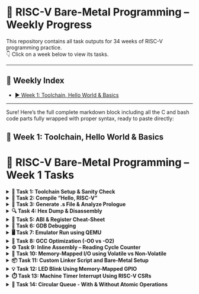 # 📘 RISC-V Bare-Metal Programming – Weekly Progress

This repository contains all task outputs for 34 weeks of RISC-V programming practice.  
👇 Click on a week below to view its tasks.

---

## 📅 Weekly Index

- [▶️ Week 1: Toolchain, Hello World & Basics](#week-1)
<!-- Add more weeks later like this:
- [▶️ Week 2: Assembly Loops and Stack](#week-2)
- [▶️ Week 3: Interrupts & GPIO](#week-3)
-->

---

Sure! Here’s the full complete markdown block including all the C and bash code parts fully wrapped with proper syntax, ready to paste directly:

## 🧠 Week 1: Toolchain, Hello World & Basics

# 📘 RISC-V Bare-Metal Programming – Week 1 Tasks

<details>
<summary><strong>🔧 Task 1: Toolchain Setup & Sanity Check</strong></summary>

**Steps Performed:**

- Extracted the toolchain using:
  ```bash
  tar -xzf riscv-toolchain-rv32imac-x86_64-ubuntu.tar.gz

    Added following to ~/.bashrc:

export PATH=$HOME/riscv/bin:$PATH

Verified installation:

    riscv32-unknown-elf-gcc --version
    riscv32-unknown-elf-gdb --version
    riscv32-unknown-elf-objdump --version
![Screenshot from 2025-06-08 12-09-36](https://github.com/user-attachments/assets/5036ddaa-d933-48cf-9892-0145ad21bedb)
</details>

<details>
<summary><strong>👋 Task 2: Compile “Hello, RISC-V”</strong></summary>

✅ Simple C code:

```c
#include <stdio.h>

int main() {
    printf("Hello, RISC-V!\n");
    return 0;
}
```
✅ Compiled with:
```bash
riscv32-unknown-elf-gcc -march=rv32imc -mabi=ilp32 -o hello.elf hello.c
```
✅ Confirmed with:
```bash
file hello.elf
```

![hello c](https://github.com/user-attachments/assets/2216f6c8-7f7a-48d2-aa4c-e80e4e411746)
![elf chk](https://github.com/user-attachments/assets/ac686476-21ee-49ab-8677-0a30158fb180)

</details> 
<details>
<summary><strong>📜 Task 3: Generate .s File & Analyze Prologue</strong></summary>

**Command Used:**
```bash
riscv32-unknown-elf-gcc -S -O0 hello.c -o hello.s
```

![cat hello s](https://github.com/user-attachments/assets/3a917c07-91df-4dca-829b-eab827b3ddc1)
 Understanding Prologue & Epilogue
🔸 Prologue (function entry):
```bash
addi    sp,sp,-16        # Reserve 16 bytes on the stack
sw      ra,12(sp)        # Save return address (ra) at offset 12
```
➡️ This sets up the stack frame and saves the return address so the function can safely return later.
🔸 Epilogue (function exit):
```bash
lw      ra,12(sp)        # Restore return address
addi    sp,sp,16         # Restore the stack pointer
ret                      # Return to the caller
```
➡️ This restores the state before the function was called and jumps back using the saved return address.
</details>

<details>
<summary><strong>🔍 Task 4: Hex Dump & Disassembly</strong></summary>

**Commands Used:**
```bash
riscv32-unknown-elf-objdump -d hello.elf > hello.dump
riscv32-unknown-elf-objcopy -O ihex hello.elf hello.hex
```
You can inspect it with:
```bash
cat hello.dump
```
![hello dump](https://github.com/user-attachments/assets/8978e143-06a4-4dc8-9555-e6a2c9691470)
Create an Intel HEX file
```bash
riscv32-unknown-elf-objcopy -O ihex hello.elf hello.hex
```
You can view it with:
```bash
cat hello.hex
```
![hello hex](https://github.com/user-attachments/assets/746e9c3d-c53d-424e-a11d-921a5a6ed692)
</details>
<details>
<summary><strong>🧾 Task 5: ABI & Register Cheat-Sheet</strong></summary>

| Register | ABI Name | Usage             |
|----------|----------|-------------------|
| x0       | zero     | Constant zero     |
| x1       | ra       | Return address    |
| x2       | sp       | Stack pointer     |
| x3       | gp       | Global pointer    |
| x4       | tp       | Thread pointer    |
| x5–x7    | t0–t2    | Temporaries       |
| x8–x9    | s0–s1    | Saved registers   |
| x10–x17  | a0–a7    | Function args/ret |
| x18–x27  | s2–s11   | Saved registers   |
| x28–x31  | t3–t6    | Temporaries       |

Calling convention:
- `a0–a7` → Function arguments and return values  
- `s0–s11` → Callee-saved (preserved across function calls)  
- `t0–t6` → Caller-saved (can be overwritten by callees)

</details>
<details>
<summary><strong>🐞 Task 6: GDB Debugging</strong></summary>

### 🔧 Tool Versions

```bash
which riscv32-unknown-elf-gdb
```
```bash
riscv32-unknown-elf-gdb --version
```
```bash
file hello.elf
```
```bash
riscv32-unknown-elf-objdump -h hello.elf
riscv32-unknown-elf-readelf -l hello.elf
```
GDB Session
```bash
riscv32-unknown-elf-gdb hello.elf
Disassemble main:

(gdb) disassemble main
(gdb) info symbol 0x10170
(gdb) x/10i 0x10162
(gdb) info symbol 0x100e2
(gdb) x/5i 0x100e2
(gdb) x/s 0x1245c
(gdb) x/1xw 0x10162
(gdb) x/1xw 0x10170
```
![Screenshot from 2025-06-08 15-19-40](https://github.com/user-attachments/assets/a8001d5a-3536-4066-aaed-815fd8d1b3f2)
![Screenshot from 2025-06-08 15-20-00](https://github.com/user-attachments/assets/8fcaa112-6916-4348-aa72-acf03afab777)
![Screenshot from 2025-06-08 15-20-15](https://github.com/user-attachments/assets/f61432c2-c178-422c-bf4c-0704142cbdbd)
![Screenshot from 2025-06-08 15-20-25](https://github.com/user-attachments/assets/35e78012-889b-47db-b65f-337eacc87050)

</details>
<details>
<summary><strong>🖥️ Task 7: Emulator Run using QEMU</strong></summary>

Step 1: Install Required Packages (if not done)

Just in case:
```bash
sudo apt update
sudo apt install build-essential device-tree-compiler libglib2.0-dev libpixman-1-dev git \
libexpat-dev libgmp-dev libmpc-dev libmpfr-dev libz-dev python3 gawk bison flex texinfo \
libtool autoconf automake
```
Step 2: Clone and Build OpenSBI
```bash
cd ~/riscv-projects/week1
git clone https://github.com/riscv-software-src/opensbi.git
cd opensbi
```
Build for 32-bit:
```bash
make PLATFORM=generic CROSS_COMPILE=riscv32-unknown-elf-
```
Check if hello.elf exists
In your terminal:
```bash
find ~/riscv-projects/ -name hello.elf
```
If this shows a path like:
```bash
/home/harshini123/riscv-projects/week1/hello.elf
```
Run QEMU like this (replace the path with yours):
```bash
qemu-system-riscv32 -nographic \
  -machine virt \
  -bios ~/riscv-projects/week1/opensbi/build/platform/generic/firmware/fw_dynamic.elf \
  -kernel ~/riscv-projects/week1/hello.elf
```
Hello c program
```c
// hello.c
volatile char *uart = (volatile char *)0x10000000;
void _start() {
    const char *str = "Hello, RISC-V!\n";
    while (*str) *uart = *str++;
    while (1);  // hang
}
```
Linker code
```ld
MEMORY
{
  ROM (rx) : ORIGIN = 0x80200000, LENGTH = 512K
  RAM (rw) : ORIGIN = 0x84000000, LENGTH = 128K
}

SECTIONS
{
  . = ORIGIN(ROM);

  .text : {
    *(.text*)
  } > ROM

  .rodata : {
    *(.rodata*)
  } > ROM

  .data : {
    *(.data*)
  } > RAM

  .bss : {
    *(.bss*)
    *(COMMON)
  } > RAM
}
```
Compile using
```bash
riscv32-unknown-elf-gcc -T linker.ld -nostartfiles -o hello.elf hello.c
```
![uart hello riscv](https://github.com/user-attachments/assets/91c298b5-c193-46dd-b9d2-d4fb8adfe84e)
</details>

<details>
<summary><strong>🚀 Task 8: GCC Optimization (-O0 vs -O2)</strong></summary>

**Commands Used:**
```bash
riscv32-unknown-elf-gcc -S -O0 hello.c -o hello_O0.s
riscv32-unknown-elf-gcc -S -O2 hello.c -o hello_O2.s
```
![hello no opt](https://github.com/user-attachments/assets/1300c154-9c3b-4cfd-a56e-4a98f7ed4c99)
![hello o2](https://github.com/user-attachments/assets/2aa7a47b-7f86-4f78-8f6a-268c57a50765)

Comparison:

    -O0 (no optimization): includes full function call overhead, redundant instructions.

    -O2 (optimized): inlines functions, removes dead code, reuses registers efficiently.

  </details>
  
  <details>
<summary><strong>⚙️ Task 9: Inline Assembly – Reading Cycle Counter</strong></summary>

**C Code with Inline Assembly:**
```c
#define UART0 0x10000000
#define uart_tx (*((volatile char *)UART0))

#include <stdint.h>

void uart_putchar(char c) {
    uart_tx = c;
}

void uart_puts(const char *s) {
    while (*s) {
        uart_putchar(*s++);
    }
}

void uart_putnum(uint32_t num) {
    char buf[10];
    int i = 0;
    if (num == 0) {
        uart_putchar('0');
        return;
    }
    while (num > 0 && i < 10) {
        buf[i++] = '0' + (num % 10);
        num /= 10;
    }
    while (i--) {
        uart_putchar(buf[i]);
    }
}

static inline uint32_t add_inline(uint32_t a, uint32_t b) {
    uint32_t result;
    asm volatile ("add %0, %1, %2" : "=r"(result) : "r"(a), "r"(b));
    return result;
}

static inline uint32_t demo_volatile(uint32_t input) {
    uint32_t output;
    asm volatile ("slli %0, %1, 1" : "=r"(output) : "r"(input));
    return output;
}

void _start() {
    uart_puts("=== Inline Assembly: No CSRs ===\n");

    uart_puts("15 + 25 = ");
    uart_putnum(add_inline(15, 25));
    uart_putchar('\n');

    uart_puts("5 << 1 = ");
    uart_putnum(demo_volatile(5));
    uart_putchar('\n');

    while (1) {}
}
```
Compile
```bash
riscv32-unknown-elf-gcc -nostdlib -march=rv32imc -mabi=ilp32 -Wl,-e,_start -o inline_assembly_nocsr.elf inline_assembly.c
```
Generate assembly file
```bash
riscv32-unknown-elf-gcc -S inline_assembly.c
```
View inline assembly in generated code
```bash
echo "=== Generated Assembly with Inline Code ==="
grep -A 5 -B 5 -E "(add|slli|mv)" inline_assembly.s
```
Complete verification
```bash
echo "=== Task 9: Inline Assembly Implementation ==="

echo -e "\n1. Source code created:"
ls -la inline_assembly.c

echo -e "\n2. Compilation:"
riscv32-unknown-elf-gcc -nostdlib -nostartfiles -nodefaultlibs -march=rv32imc -mabi=ilp32 -Wl,-e,_start -o inline_assembly.elf inline_assembly.c \                     
  && echo "✓ Compiled!" \
  || echo "❌ Compilation failed"
                                   
echo -e "\n3. Assembly generation:"                                                                                  
riscv32-unknown-elf-gcc -S inline_assembly.c && echo "✓ Assembly generated!" || echo "❌ Failed to generate assembly"
                                                       
echo -e "\n4. Inline assembly found in generated code:"
grep -A 2 -B 2 -E "add|slli|mv" inline_assembly.s | head -10
```
```bash
file inline_assembly.elf
```
![Screenshot from 2025-06-08 16-00-23](https://github.com/user-attachments/assets/3d1daa73-35f1-42e8-85d9-f74e0a180e67)
![Screenshot from 2025-06-08 16-09-57](https://github.com/user-attachments/assets/d3d1efbf-4fae-485b-882c-ad4cb85bedd9)
![Screenshot from 2025-06-08 16-10-46](https://github.com/user-attachments/assets/8d2511fe-5463-4760-bc93-4907733ed0f1)
![Screenshot from 2025-06-08 16-11-21](https://github.com/user-attachments/assets/9f916e31-c8e5-4925-baed-6aa4a9fa9890)
![Screenshot from 2025-06-08 16-11-55](https://github.com/user-attachments/assets/a1d2fed2-cf79-4068-8d84-1f2607719581)
![Screenshot from 2025-06-08 16-12-01](https://github.com/user-attachments/assets/f5a352d3-0bc8-4b9e-8d16-c13cf8ba1995)
![Screenshot from 2025-06-08 16-12-08](https://github.com/user-attachments/assets/ff463b13-cf4e-4df3-a179-a9a7559b812a)
![Screenshot from 2025-06-08 16-12-36](https://github.com/user-attachments/assets/7e1a70ed-944a-4744-b57b-1f054dc672d2)
![Screenshot from 2025-06-08 16-12-41](https://github.com/user-attachments/assets/175bfd72-1739-465f-aa85-7721bc0e8562)

</details>
<details>
<summary><strong>🔌 Task 10: Memory-Mapped I/O using Volatile vs Non-Volatile</strong></summary>

### 🧪 Objective:
Demonstrate the importance of using `volatile` for memory-mapped I/O in RISC-V bare-metal programming by comparing two versions:
- ✅ `gpio_vol.c` – with `volatile`
- ❌ `gpio_novol.c` – without `volatile`

---

### 🧠 What is `volatile`?

- Tells the compiler **not to optimize** memory accesses.
- Required for memory-mapped I/O since values can change outside the program's control (via hardware).
- Prevents removal or reordering of `*gpio = ...` operations.

---

**gpio_vol.c**
```c
#include <stdint.h>

#define UART0 0x10000000
#define GPIO_ADDR 0x10012000

#define uart_tx (*((volatile char *)UART0))
#define gpio_reg (*((volatile uint32_t *)GPIO_ADDR))

// Send a character to UART
void uart_putchar(char c) {
    uart_tx = c;
}

// Send a string to UART
void uart_puts(const char *s) {
    while (*s) {
        uart_putchar(*s++);
    }
}

// Convert number to decimal and print to UART
void uart_putnum(uint32_t num) {
    char buf[10];
    int i = 0;
    if (num == 0) {
        uart_putchar('0');
        return;
    }
    while (num > 0) {
        buf[i++] = '0' + (num % 10);
        num /= 10;
    }
    while (i--) {
        uart_putchar(buf[i]);
    }
}

// Perform GPIO operations
void gpio_task10_demo() {
    uart_puts("=== Task 10: GPIO Demo ===\n");

    // Write 0x1 to GPIO (set pin high)
    gpio_reg = 0x1;
    uart_puts("GPIO written: 0x1\n");

    // Read back and toggle
    uint32_t current = gpio_reg;
    gpio_reg = ~current;
    uart_puts("GPIO toggled.\n");

    // Set bit 0
    gpio_reg |= (1 << 0);
    uart_puts("Bit 0 set.\n");

    // Clear bit 1
    gpio_reg &= ~(1 << 1);
    uart_puts("Bit 1 cleared.\n");
}

// Entry point (no main)
void _start() {
    gpio_task10_demo();

    while (1) {
        // Infinite loop (bare-metal style)
    }
}
```
gpio_novol.c
```c
#include <stdint.h>

#define UART0 0x10000000
#define GPIO_ADDR 0x10012000

#define uart_tx (*((volatile char *)UART0))
#define gpio_ptr ((uint32_t *)GPIO_ADDR)  // ❌ Not volatile on purpose

void uart_putchar(char c) {
    uart_tx = c;
}

void uart_puts(const char *s) {
    while (*s) {
        uart_putchar(*s++);
    }
}

// This function omits `volatile`, so the compiler may optimize away writes
void toggle_gpio_no_volatile(void) {
    uart_puts("Writing to GPIO without volatile...\n");

    *gpio_ptr = 0x1;  // Set high
    *gpio_ptr = 0x0;  // Set low
    *gpio_ptr = 0x1;  // Set high again — may be optimized away

    uart_puts("Done writing GPIO without volatile.\n");
}

// Bare-metal entry point
void _start() {
    toggle_gpio_no_volatile();

    while (1) {}
}
```
Compilation
```bash
riscv32-unknown-elf-gcc -nostdlib -nostartfiles -nodefaultlibs \
  -march=rv32imc -mabi=ilp32 -Wl,-e,_start -o gpio_vol.elf gpio_vol.c

riscv32-unknown-elf-gcc -nostdlib -nostartfiles -nodefaultlibs \
  -march=rv32imc -mabi=ilp32 -Wl,-e,_start -o gpio_novol.elf gpio_novol.c
```
Assembly Analysis (Optimized with -O2)
```bash
riscv32-unknown-elf-gcc -S -O2 gpio_vol.c -o gpio_vol.s
riscv32-unknown-elf-gcc -S -O2 gpio_novol.c -o gpio_novol.s
```
With volatile (gpio_vol.s) – memory operations preserved:
```bash
105:	sw	a3,0(a4)
115:	lw	a4,0(a3)
119:	sw	a4,0(a3)
128:	lw	a4,0(a3)
132:	sw	a4,0(a3)
```
Without volatile (gpio_novol.s) – some writes optimized away:
```bash
54:	sw	a3,0(a4)         # Only one memory write remains
70:	sw	ra,12(sp)        # Function prologue, not GPIO
```
✅ Memory instructions (sw, lw) are optimized out in the non-volatile version.
![Screenshot from 2025-06-08 16-48-56](https://github.com/user-attachments/assets/aac5ef57-5313-4b2e-a7f3-f31b7a022b00)
![Screenshot from 2025-06-08 16-51-16](https://github.com/user-attachments/assets/02e88936-6568-4228-94fc-0efe39fe71da)
![Screenshot from 2025-06-08 17-18-39](https://github.com/user-attachments/assets/f6e5724d-53b8-47bc-854f-0213c02928a9)
![Screenshot from 2025-06-08 17-18-51](https://github.com/user-attachments/assets/c7c89e4c-68e0-4c6f-98d0-9fac8ddeef75)

</details>

<details>
<summary><strong>📦 Task 11: Custom Linker Script and Bare-Metal Setup</strong></summary>

### 🔧 Objective:
Create and test a custom linker script for a bare-metal RISC-V RV32IMC program. Ensure correct placement of `.text`, `.data`, and `.bss` sections in memory.

---

### 🗂️ Files Used:

| File           | Purpose                                   |
|----------------|-------------------------------------------|
| `minimal.ld`   | Custom linker script                      |
| `test_linker.c`| C file with variables in `.data` and `.bss` |
| `start.S`      | Minimal `_start` assembly to call `main()`|

---

`min_link.ld` Highlights:

- Places `.text` at **0x00000000** (Flash/ROM)
- Places `.data` and `.bss` at **0x10000000** (SRAM)
- Defines `_stack_top` at top of SRAM

```ld
MEMORY {
    FLASH (rx)  : ORIGIN = 0x00000000, LENGTH = 256K
    SRAM  (rwx) : ORIGIN = 0x10000000, LENGTH = 64K
}

SECTIONS {
    .text : { *(.text.start) *(.text*) *(.rodata*) } > FLASH
    .data : { _data_start = .; *(.data*) _data_end = .; } > SRAM
    .bss  : { _bss_start = .; *(.bss*) _bss_end = .; } > SRAM
    _stack_top = ORIGIN(SRAM) + LENGTH(SRAM);
}
```
test_link.c 
```c
uint32_t counter = 0x12345678; // Goes to .data
uint32_t status_flag;          // Goes to .bss

void write_pattern(void) {
    counter = 0xCAFEBABE;
    status_flag = 0x0000DEAD;
}

void main(void) {
    write_pattern();
    while (1) {}
}
```
start.S (Minimal Entry Point):
```asm
.section .text.start
.globl _start

_start:
    la sp, _stack_top
    call main

halt:
    j halt
```
Compile with Custom Linker Script

Compile assembly and C code with custom linker script
```bash
riscv32-unknown-elf-gcc -c start.S -o start.o
riscv32-unknown-elf-gcc -c test_link.c -o test_link.o
```
Link with custom linker script
```bash
riscv32-unknown-elf-ld -T min_link.ld start.o test_link.o -o test_link.elf
```
Complete working build script
```c
#!/bin/bash

echo "=== Task 11: Linker Script Implementation ==="

# Step 1: Compile all sources
echo "1. Compiling with custom linker script..."
riscv32-unknown-elf-gcc -c start.S -o start.o
riscv32-unknown-elf-gcc -c test_link.c -o test_link.o
riscv32-unknown-elf-ld -T min_link.ld start.o test_link.o -o test_link.elf

if [ $? -ne 0 ]; then
    echo "✗ Compilation failed!"
    exit 1
else
    echo "✓ Compilation successful!"
fi

# Step 2: Verify memory layout
echo -e "\n2. Verifying memory layout:"
echo "Text section should be at 0x00000000:"
riscv32-unknown-elf-objdump -h test_link.elf | grep ".text"

echo "Data section should be at 0x10000000:"
riscv32-unknown-elf-objdump -h test_link.elf | grep -E "\.data|\.sdata"

# Step 3: Display symbol table (for verification)
echo -e "\n3. Symbol addresses:"
riscv32-unknown-elf-nm test_link.elf | head -10

echo -e "\n✓ Linker script test completed successfully!"
```
```bash
chmod +x build_link_test.sh
./build_link_test.sh
```
![Screenshot from 2025-06-08 17-36-27](https://github.com/user-attachments/assets/626150ba-c4c6-4983-aa35-247865937e9d)
![Screenshot from 2025-06-08 17-39-26](https://github.com/user-attachments/assets/bfa869cc-8648-4d08-a79e-d9f94f6407db)
![Screenshot from 2025-06-08 18-18-59](https://github.com/user-attachments/assets/e38b17cb-5e31-4f99-a7f4-922b640a2734)
![Screenshot from 2025-06-08 19-09-12](https://github.com/user-attachments/assets/7497fca6-88ce-4e75-9376-3aa57d50c4f2)
![Screenshot from 2025-06-08 19-29-39](https://github.com/user-attachments/assets/d36d37c2-572b-43c2-b515-114ad6b32ab9)

🧠 Flash Memory (0x00000000 - 0x0003FFFF)

This section of memory is meant for storing the program's code permanently. It holds things like the instructions, constant values, and the entry point of the program (like _start). Flash memory is non-volatile, which means its contents stay even when the power is off. In my linker script, I’ve allocated 256KB for it. It's mostly read-only during execution.
⚡ SRAM (0x10000000 - 0x1000FFFF)

SRAM is where the program keeps temporary data while it's running. It stores global variables, the BSS segment (uninitialized data), and also supports the heap and stack. Unlike Flash, SRAM is volatile — meaning it loses everything when power is cut. It allows both reading and writing, and it's very fast. I’ve allocated 64KB for SRAM in the linker script.
📌 Flash vs SRAM – Why They're at Different Addresses

These memory regions are placed at different base addresses for several good reasons:

    Architecture Design: Flash and SRAM often sit on separate memory buses, so their address ranges are distinct.

    Performance: Flash is great for fetching instructions, while SRAM is better for handling data read/write operations quickly.

    Power Saving: In low-power modes, Flash can be turned off while SRAM stays active to preserve temporary data.

    Security: Flash is more secure since it can be made read-only during execution, while SRAM needs to be flexible for runtime changes.
</details>

<details>
<summary><strong>💡 Task 12: LED Blink Using Memory-Mapped GPIO</strong></summary>

### 🎯 Objective
Create a bare-metal program that toggles an LED using memory-mapped I/O, controlled via GPIO register access. This exercise also uses a custom linker script and manual startup code (`_start`).

---

### 🗂️ Files Created

| File              | Description                                 |
|-------------------|---------------------------------------------|
| `task12_led_blink.c` | Blinks LED using GPIO register toggling     |
| `led_start.s`     | Assembly `_start` that sets up stack and calls `main` |
| `led_blink.ld`    | Custom linker script for code/data placement |

---

### 🧠 Memory Mapping

- `GPIO_BASE`: `0x10012000`
- Output Register: `GPIO_BASE + 0x00`
- Direction Register: `GPIO_BASE + 0x04`
- Only GPIO pin 0 is used (toggled repeatedly)

---

### 🔧 Code Overview

**task12_led_blink.c**
```c
#define GPIO_BASE 0x10012000
#define GPIO_OUT  (*(volatile uint32_t *)(GPIO_BASE + 0x00))
#define GPIO_DIR  (*(volatile uint32_t *)(GPIO_BASE + 0x04))

void delay(volatile uint32_t count) {
    while (count--) {
        __asm__ volatile ("nop");
    }
}

void main(void) {
    GPIO_DIR |= (1 << 0);       // Set GPIO pin 0 as output
    while (1) {
        GPIO_OUT ^= (1 << 0);   // Toggle pin 0
        delay(100000);
    }
}
```
led_start.s
```asm
.section .text.start
.globl _start

_start:
    lui  sp, %hi(_stack_top)
    addi sp, sp, %lo(_stack_top)
    call main

hang:
    j hang
```
led_blink.ld
```ld
ENTRY(_start)

MEMORY {
    FLASH (rx)  : ORIGIN = 0x00000000, LENGTH = 256K
    SRAM  (rwx) : ORIGIN = 0x10000000, LENGTH = 64K
}

SECTIONS {
    .text : { *(.text.start) *(.text*) *(.rodata*) } > FLASH
    .data : { _data_start = .; *(.data*) _data_end = .; } > SRAM
    .bss  : { _bss_start = .; *(.bss*) _bss_end = .; } > SRAM
    _stack_top = ORIGIN(SRAM) + LENGTH(SRAM);
}
```
Compile the LED blink program
```bash
riscv32-unknown-elf-gcc -c led_start.s -o led_start.o
riscv32-unknown-elf-gcc -c led_blink.c -o led_blink.o
```
Link with custom linker script
```bash
riscv32-unknown-elf-ld -T led_blink_link.ld led_start.o led_blink.o -o led_blink.elf
```
Complete build script
```c
#!/bin/bash
echo "=== Task 12: LED Blink Implementation ==="

Compile everything
echo "1. Compiling LED blink program..."
riscv32-unknown-elf-gcc -c led_start.s -o led_start.o
riscv32-unknown-elf-gcc -c task12_led_blink.c -o task12_led_blink.o
riscv32-unknown-elf-ld -T led_blink.ld led_start.o task12_led_blink.o -o task12_led_blink.elf

echo "✓ Compilation successful!"

Verify results
echo -e "\n2. Verifying LED blink program:"
file task12_led_blink.elf

echo -e "\n3. Checking memory layout:"
riscv32-unknown-elf-objdump -h task12_led_blink.elf | grep -E "(text|data)"

echo -e "\n4. GPIO register usage in disassembly:"
riscv32-unknown-elf-objdump -d task12_led_blink.elf | grep -A 5 -B 5 "0x10012000"

echo -e "\n✓ LED blink program ready!"

```
```bash
chmod +x build_led_blink.sh
./build_led_blink.sh
```
![Screenshot from 2025-06-08 19-52-04](https://github.com/user-attachments/assets/43e09b54-cfe2-4128-b663-d0ea1d7155de)
![Screenshot from 2025-06-08 19-54-31](https://github.com/user-attachments/assets/6cc618c4-f185-489e-99ca-546f6669a646)
![Screenshot from 2025-06-08 19-58-45](https://github.com/user-attachments/assets/207fd60d-a734-46df-80b9-f8c9b6b13431)
![Screenshot from 2025-06-08 20-05-53](https://github.com/user-attachments/assets/9526dfac-1c02-483e-aac7-6a902a9b2a5a)
![Screenshot from 2025-06-08 20-06-18](https://github.com/user-attachments/assets/14b3fd29-de5b-4994-9bfa-b927ff462be6)

LED Blink Algorithm:

    Initialization: Set GPIO pin 0 as output using direction register
    Main Loop: Infinite loop with LED toggle and delay
    Toggle Operation: XOR output register bit 0 to alternate LED state
    Timing Control: Delay function with configurable count for visible blinking

</details>
<details>
<summary><strong>⏱️ Task 13: Machine Timer Interrupt Using RISC-V CSRs</strong></summary>

📄 File Overview

| File                 | Description                                     |
|----------------------|-------------------------------------------------|
| `timer_interrupt.c`  | Sets up timer and defines C interrupt handler   |
| `start_inter.S`      | Assembly `_start` and trap redirection          |
| `link.ld`            | Custom linker script for `.text`, `.data`, etc. |

---
timer_inter.c
```c
#include <stdint.h>

#define CLINT_BASE      0x02000000
#define MTIMECMP        (*(volatile uint64_t *)(CLINT_BASE + 0x4000))
#define MTIME           (*(volatile uint64_t *)(CLINT_BASE + 0xBFF8))

#define GPIO_BASE       0x10012000
#define GPIO_OUT        (*(volatile uint32_t *)(GPIO_BASE + 0x00))
#define GPIO_DIR        (*(volatile uint32_t *)(GPIO_BASE + 0x04))

#define MIE_MTIE        (1 << 7)
#define MSTATUS_MIE     (1 << 3)

static inline void write_csr(const char *csr, uint32_t value) {
    if (csr == "mstatus") {
        __asm__ volatile("csrw mstatus, %0" :: "r"(value));
    } else if (csr == "mie") {
        __asm__ volatile("csrw mie, %0" :: "r"(value));
    }
}

void timer_init() {
    uint64_t now = MTIME;
    MTIMECMP = now + 500000;  // Schedule next timer interrupt

    write_csr("mie", MIE_MTIE);        // Enable machine timer interrupt
    write_csr("mstatus", MSTATUS_MIE); // Global interrupt enable
}

// Interrupt handler attribute
void __attribute__((interrupt)) machine_timer_handler(void) {
    // Toggle GPIO pin 0
    GPIO_OUT ^= (1 << 0);

    // Schedule next interrupt
    MTIMECMP = MTIME + 500000;
}

// Dummy main loop
void main(void) {
    GPIO_DIR |= (1 << 0); // Make GPIO pin 0 output
    timer_init();

    while (1) {
        // Wait for timer interrupt
    }
}
```
start_inter.s
```asm
.section .text.start
.global _start

_start:
    # Set up stack pointer
    lui sp, %hi(_stack_top)
    addi sp, sp, %lo(_stack_top)
    
    # Initialize trap vector
    la t0, trap_handler
    csrw mtvec, t0
    
    # Call main program
    call main
    
    # Infinite loop (shouldn't reach here)
1:  j 1b

# Simple trap handler (if needed)
trap_handler:
    # Save context
    addi sp, sp, -64
    sw ra, 0(sp)
    sw t0, 4(sp)
    sw t1, 8(sp)
    sw t2, 12(sp)
    sw a0, 16(sp)
    sw a1, 20(sp)
    
    # Call C interrupt handler
    call machine_timer_handler
    
    # Restore context
    lw ra, 0(sp)
    lw t0, 4(sp)
    lw t1, 8(sp)
    lw t2, 12(sp)
    lw a0, 16(sp)
    lw a1, 20(sp)
    addi sp, sp, 64
    
    # Return from interrupt
    mret

.size _start, . - _start
.size trap_handler, . - trap_handler
```
link_inter.ld
```ld
/*
 * Linker Script for Timer Interrupt - RV32IMC
 * Places .text at 0x00000000 (Flash/ROM)
 * Places .data at 0x10000000 (SRAM)
 */

ENTRY(_start)

MEMORY
{
    FLASH (rx)  : ORIGIN = 0x00000000, LENGTH = 256K
    SRAM  (rwx) : ORIGIN = 0x10000000, LENGTH = 64K
}

SECTIONS
{
    /* Text section in Flash at 0x00000000 */
    .text 0x00000000 : {
        *(.text.start)    /* Entry point first */
        *(.text*)         /* All other text */
        *(.rodata*)       /* Read-only data */
    } > FLASH

    /* Data section in SRAM at 0x10000000 */
    .data 0x10000000 : {
        _data_start = .;
        *(.data*)         /* Initialized data */
        _data_end = .;
    } > SRAM

    /* BSS section in SRAM */
    .bss : {
        _bss_start = .;
        *(.bss*)          /* Uninitialized data */
        _bss_end = .;
    } > SRAM

    /* Stack at end of SRAM */
    _stack_top = ORIGIN(SRAM) + LENGTH(SRAM);
}
```
Compile Timer Interrupt Program
Compile the timer interrupt program with CSR support
```bash
riscv32-unknown-elf-gcc -march=rv32imac_zicsr -c start_inter.s -o start_inter.o
riscv32-unknown-elf-gcc -march=rv32imac_zicsr -c timer_inter.c -o timer_inter.o
riscv32-unknown-elf-ld -T link_inter.ld start_inter.o timer_inter.o -o timer_inter.elf
```
complete working build script
build_timer_inter.sh
```c

#!/bin/bash
echo "=== Task 13: Timer Interrupt Implementation ==="

# Compile everything with zicsr extension
echo "1. Compiling timer interrupt program..."
riscv32-unknown-elf-gcc -march=rv32imac_zicsr -c start_inter.s -o start_inter.o
riscv32-unknown-elf-gcc -march=rv32imac_zicsr -c timer_inter.c -o timer_inter.o
riscv32-unknown-elf-ld -T link_inter.ld start_inter.o timer_inter.o -o timer_inter.elf

echo "✓ Compilation successful!"

# Verify results
echo -e "\n2. Verifying timer interrupt program:"
file timer_inter.elf

echo -e "\n3. Checking interrupt-related symbols:"
riscv32-unknown-elf-nm timer_inter.elf | grep -E "(interrupt|timer|handler)"

echo -e "\n4. CSR operations in disassembly:"
riscv32-unknown-elf-objdump -d timer_inter.elf | grep -A 3 -B 1 "csr"

echo -e "\n✓ Timer interrupt program ready!"
```
```bash
chmod +x build_timer_inter.sh
./build_timer_inter.sh
```
![Screenshot from 2025-06-08 20-22-24](https://github.com/user-attachments/assets/c5004876-0146-45da-a2b6-0272d1e3d59a)
![Screenshot from 2025-06-08 20-24-04](https://github.com/user-attachments/assets/e489ef7a-f322-427d-accf-84d5f57cc0db)
![Screenshot from 2025-06-08 20-27-28](https://github.com/user-attachments/assets/793876b8-07bc-43e5-9e17-cd910c9920c7)
![Screenshot from 2025-06-08 20-44-13](https://github.com/user-attachments/assets/87f4f47f-2f84-41a4-8fdf-a3ccad6a6bcb)
![Screenshot from 2025-06-08 20-49-55](https://github.com/user-attachments/assets/ba0d6592-2151-4323-89b0-56d1addddba3)
![Screenshot from 2025-06-08 20-50-27](https://github.com/user-attachments/assets/b52c921a-fdbe-4d12-9690-8a2e0aa5818b)
![Screenshot from 2025-06-08 20-50-45](https://github.com/user-attachments/assets/7a1da1d4-55e5-4e37-9999-625494008a6b)

</details>
<details>
<summary><strong>🔁 Task 14: Circular Queue - With & Without Atomic Operations</strong></summary>

### 🎯 Objective

Implement and compare two circular queue designs:
1. ✅ With atomic operations (`__atomic_exchange_n`)
2. ❌ Without atomic operations (single-core safe only)

---

### 📂 Files

| File                        | Description                                  |
|-----------------------------|----------------------------------------------|
| `task14_queue_atomic.c`     | Thread-safe queue using spinlocks            |
| `task14_queue_non_atomic.c` | Basic queue for single-core use              |
| `start.s`                   | Minimal startup assembly                     |
| `linker.ld`                 | Bare-metal linker script                     |

---

atomic_queue.c
```c
#include <stdint.h>
#include <stdbool.h>

#define QUEUE_SIZE 8

volatile uint32_t queue[QUEUE_SIZE];
volatile uint32_t head = 0;
volatile uint32_t tail = 0;
volatile uint32_t lock = 0;

static inline void lock_acquire(volatile uint32_t *lock) {
    while (__atomic_exchange_n(lock, 1, __ATOMIC_ACQUIRE) != 0) {}
}
static inline void lock_release(volatile uint32_t *lock) {
    __atomic_store_n(lock, 0, __ATOMIC_RELEASE);
}

bool enqueue(uint32_t value) {
    lock_acquire(&lock);
    uint32_t next_tail = (tail + 1) % QUEUE_SIZE;
    if (next_tail == head) {
        lock_release(&lock);
        return false;
    }
    queue[tail] = value;
    tail = next_tail;
    lock_release(&lock);
    return true;
}

bool dequeue(uint32_t *value) {
    lock_acquire(&lock);
    if (head == tail) {
        lock_release(&lock);
        return false;
    }
    *value = queue[head];
    head = (head + 1) % QUEUE_SIZE;
    lock_release(&lock);
    return true;
}

void test_queue(void) {
    uint32_t val;
    enqueue(10); enqueue(20); enqueue(30);
    dequeue(&val); dequeue(&val);
    enqueue(40); enqueue(50);
    while (dequeue(&val)) { (void)val; }
}

void main(void) {
    test_queue();
    while (1);
}
```

no_atomic_queue.c
```c
#include <stdint.h>
#include <stdbool.h>

#define QUEUE_SIZE 8

volatile uint32_t queue[QUEUE_SIZE];
volatile uint32_t head = 0;
volatile uint32_t tail = 0;

bool enqueue(uint32_t value) {
    uint32_t next_tail = (tail + 1) % QUEUE_SIZE;
    if (next_tail == head) return false;
    queue[tail] = value;
    tail = next_tail;
    return true;
}

bool dequeue(uint32_t *value) {
    if (head == tail) return false;
    *value = queue[head];
    head = (head + 1) % QUEUE_SIZE;
    return true;
}

void test_queue(void) {
    uint32_t val;
    enqueue(10); enqueue(20); enqueue(30);
    dequeue(&val); dequeue(&val);
    enqueue(40); enqueue(50);
    while (dequeue(&val)) { (void)val; }
}

void main(void) {
    test_queue();
    while (1);
}
```
atomic_start.s

```asm
.section .text.start
.globl _start

_start:
    lui sp, %hi(_stack_top)
    addi sp, sp, %lo(_stack_top)
    call main

hang:
    j hang
.size _start, . - _start
```
atomic_link.ld
```ld
ENTRY(_start)

MEMORY {
    FLASH (rx)  : ORIGIN = 0x00000000, LENGTH = 256K
    SRAM  (rwx) : ORIGIN = 0x10000000, LENGTH = 64K
}

SECTIONS {
    .text : { *(.text.start) *(.text*) *(.rodata*) } > FLASH
    .data : { _data_start = .; *(.data*) _data_end = .; } > SRAM
    .bss  : { _bss_start = .; *(.bss*) _bss_end = .; } > SRAM
    _stack_top = ORIGIN(SRAM) + LENGTH(SRAM);
}
```
Compile the atomic operations program with RV32IMAC
```bash
riscv32-unknown-elf-gcc -march=rv32imac -c atomic_start.s -o atomic_start.o
riscv32-unknown-elf-gcc -march=rv32imac -c atomic_queue.c -o atomic_queue.o
```
Link with custom linker script
```bash
riscv32-unknown-elf-ld -T atomic_link.ld atomic_start.o atomic_queue.o -o atomic_queue.elf
```
Also compile non-atomic version for comparison
```bash
riscv32-unknown-elf-gcc -march=rv32imc -c no_atomic_queue.c -o no_atomic_queue.o
riscv32-unknown-elf-ld -T atomic_link.ld atomic_start.o no_atomic_queue.o -o no_atomic_queue.elf
```

Complete working build script
```c

#!/bin/bash
echo "=== Task 14: Atomic Extension Demonstration ==="

# Compile with RV32IMAC (includes atomic extension)
echo "1. Compiling with atomic extension (RV32IMAC)..."
riscv32-unknown-elf-gcc -march=rv32imac -c atomic_start.s -o atomic_start.o
riscv32-unknown-elf-gcc -march=rv32imac -c atomic_queue.c -o atomic_queue.o
riscv32-unknown-elf-ld -T atomic.ld atomic_start.o atomic_queue.o -o atomic_queue.elf

echo "2. Compiling without atomic extension (RV32IMC)..."
riscv32-unknown-elf-gcc -march=rv32imc -c no_atomic_queue.c -o no_atomic_queue.o
riscv32-unknown-elf-ld -T atomic_link.ld atomic_start.o no_atomic_queue.o -o no_atomic_queue.elf

echo "✓ Compilation successful!"

# Verify results
echo -e "\n3. Verifying atomic operations program:"
file atomic_queue.elf

echo -e "\n4. Checking for atomic instructions:"
riscv32-unknown-elf-gcc -march=rv32imac -S atomic_queue.c
grep -E "(lr\.w|sc\.w|amoadd|amoswap|amoand|amoor)" atomic_queue.s

echo -e "\n5. Disassembly showing atomic instructions:"
riscv32-unknown-elf-objdump -d atomic_queue.elf | grep -A 2 -B 2 "lr\.w\|sc\.w\|amo"

echo -e "\n✓ Atomic extension demonstration ready!"
```
```bash
chmod +x build_atomic.sh
./build_atomic.sh
```
![Screenshot from 2025-06-08 21-28-41](https://github.com/user-attachments/assets/69a79eb1-3481-4a5f-950a-e7041e39e31b)
![Screenshot from 2025-06-08 21-35-40](https://github.com/user-attachments/assets/4729744d-233c-46c5-99de-4203642d50b2)
![Screenshot from 2025-06-08 21-36-41](https://github.com/user-attachments/assets/31ce243d-e92d-45aa-a211-c7d4b7673b21)
![Screenshot from 2025-06-08 22-06-47](https://github.com/user-attachments/assets/a59fe712-ed44-4520-9921-8e717cb55568)
![Screenshot from 2025-06-08 22-18-34](https://github.com/user-attachments/assets/144835b0-1f08-41b6-888a-6a99dbbae31d)

<details>
<summary><strong>🔒 Task 15: Mutex Using Spinlock with LR/SC</strong></summary>

### 🎯 Objective

Demonstrate how to implement a **mutex (mutual exclusion)** in bare-metal RISC-V using a **software spinlock** based on **load-reserved / store-conditional (`lr.w` / `sc.w`)** instructions.

The goal is to protect a shared counter from concurrent access by two simulated "threads".

---

### 🧠 Core Concepts

| Component    | Purpose                                             |
|--------------|-----------------------------------------------------|
| `lr.w`       | Load-reserved word — marks address for atomic use  |
| `sc.w`       | Store-conditional — only stores if reservation is valid |
| `sw zero`    | Releases the lock (writes 0 to lock variable)      |
| Spinlock     | Loops until lock is acquired (no preemption)       |

---

### 📁 Files Used

| File                        | Description                                  |
|-----------------------------|----------------------------------------------|
| `task15_complete_mutex.c`   | C code simulating two threads using mutex    |
| `start.s`                   | Assembly `_start` to call `main`             |
| `mutex.ld`                  | Custom linker script                         |

---

full_mutex.c
```c
#include <stdint.h>

/* =======================================
   Shared Resources
   ======================================= */
volatile int mutex_lock = 0;
volatile int shared_counter = 0;
volatile int thread1_count = 0;
volatile int thread2_count = 0;

/* =======================================
   Spinlock Acquire using LR/SC
   ======================================= */
void lock_acquire(volatile int *lock) {
    int temp;

    __asm__ volatile (
        "1:\n"
        "   lr.w    %0, (%1)\n"      // Load-reserved
        "   bnez    %0, 1b\n"        // Retry if already locked
        "   li      %0, 1\n"         // Prepare value to store
        "   sc.w    %0, %0, (%1)\n"  // Attempt store-conditional
        "   bnez    %0, 1b\n"        // Retry if SC failed
        : "=&r"(temp)
        : "r"(lock)
        : "memory"
    );
}

/* =======================================
   Spinlock Release
   ======================================= */
void lock_release(volatile int *lock) {
    __asm__ volatile (
        "sw zero, 0(%0)\n"   // Store 0 to release lock
        :
        : "r"(lock)
        : "memory"
    );
}

/* =======================================
   Critical Section (Mutex Protected)
   ======================================= */
void safe_increment(int thread_id, int iterations) {
    for (int i = 0; i < iterations; i++) {
        lock_acquire(&mutex_lock);

        // Begin critical section
        shared_counter++;
        if (thread_id == 1)
            thread1_count++;
        else
            thread2_count++;
        // End critical section

        lock_release(&mutex_lock);
    }
}

/* =======================================
   Pseudo Threads
   ======================================= */
void thread1(void) {
    safe_increment(1, 50000);
}

void thread2(void) {
    safe_increment(2, 50000);
}

/* =======================================
   Fake Delay to Simulate Overlap
   ======================================= */
void delay(volatile int count) {
    while (count--) {
        __asm__ volatile ("nop");
    }
}

/* =======================================
   Main Function
   ======================================= */
int main() {
    // Reset all shared variables
    mutex_lock = 0;
    shared_counter = 0;
    thread1_count = 0;
    thread2_count = 0;

    // Simulated concurrent thread execution
    thread1();
    delay(1000);
    thread2();

    return 0;
}
```

mutex.ld
```ld
/* Linker script for Task 15: Mutex Demo */

ENTRY(_start)

MEMORY {
    FLASH (rx)  : ORIGIN = 0x00000000, LENGTH = 256K
    SRAM  (rwx) : ORIGIN = 0x10000000, LENGTH = 64K
}

SECTIONS {
    .text : {
        *(.text.start)     /* Entry point */
        *(.text*)          /* Application code */
        *(.rodata*)        /* Read-only constants */
    } > FLASH

    .data : {
        _data_start = .;
        *(.data*)
        _data_end = .;
    } > SRAM

    .bss : {
        _bss_start = .;
        *(.bss*)
        _bss_end = .;
    } > SRAM

    _stack_top = ORIGIN(SRAM) + LENGTH(SRAM);
}
```
Compile the complete single file version
```bash
riscv32-unknown-elf-gcc -march=rv32imac -c full_mutex.c -o full_mutex.o
riscv32-unknown-elf-ld -T mutex.ld start.o full_mutex.o -o full_mutex.elf
```
Verify programs compile successfully
```bash
file full_mutex.elf
```
Check LR/SC instructions are generated
```bash
cho -e "\n=== LR/SC Instructions Found ==="
riscv32-unknown-elf-gcc -march=rv32imac -S full_mutex.c
grep -E "(lr\.w|sc\.w)" full_mutex.s
```
![Screenshot from 2025-06-08 22-49-23](https://github.com/user-attachments/assets/09db2c05-8cb8-4380-bfb3-54715583e418)
![Screenshot from 2025-06-08 22-54-11](https://github.com/user-attachments/assets/88959362-b244-475e-8b33-743b3346c498)
![Screenshot from 2025-06-08 22-57-09](https://github.com/user-attachments/assets/04a124c6-59ba-420a-9afe-e6686c0d7012)

</details>





